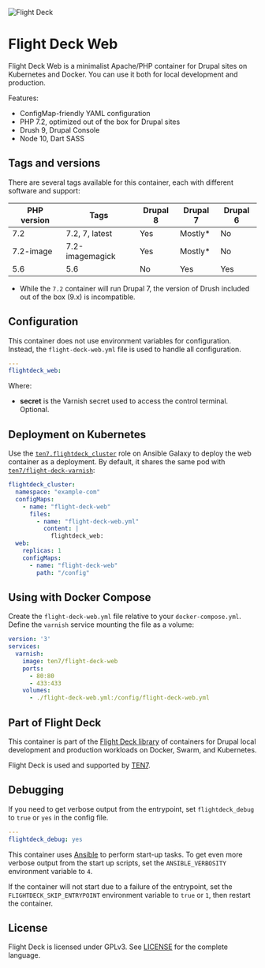 ![Flight Deck](https://raw.githubusercontent.com/ten7/flight-deck/master/flightdeck-logo.png)

# Flight Deck Web

Flight Deck Web is a minimalist Apache/PHP container for Drupal sites on Kubernetes and Docker. You can use it both for local development and production.

Features:
* ConfigMap-friendly YAML configuration
* PHP 7.2, optimized out of the box for Drupal sites
* Drush 9, Drupal Console
* Node 10, Dart SASS

## Tags and versions

There are several tags available for this container, each with different software and support:

| PHP version | Tags | Drupal 8 | Drupal 7 | Drupal 6 |
| ----------- | ---- | -------- | -------- | -------- |
| 7.2 | 7.2, 7, latest | Yes | Mostly* | No |
| 7.2-image | 7.2-imagemagick | Yes | Mostly* | No |
| 5.6 | 5.6 | No | Yes | Yes |

* While the `7.2` container will run Drupal 7, the version of Drush included out of the box (9.x) is incompatible.

## Configuration

This container does not use environment variables for configuration. Instead, the `flight-deck-web.yml` file is used to handle all configuration.

```yaml
---
flightdeck_web:

```

Where:
* **secret** is the Varnish secret used to access the control terminal. Optional.

## Deployment on Kubernetes

Use the [`ten7.flightdeck_cluster`](https://galaxy.ansible.com/ten7/flightdeck_cluster) role on Ansible Galaxy to deploy the web container as a deployment. By default, it shares the same pod with [`ten7/flight-deck-varnish`](https://github.com/ten7/flight-deck-varnish):

```yaml
flightdeck_cluster:
  namespace: "example-com"
  configMaps:
    - name: "flight-deck-web"
      files:
        - name: "flight-deck-web.yml"
          content: |
            flightdeck_web:
  web:
    replicas: 1
    configMaps:
      - name: "flight-deck-web"
        path: "/config"
```

## Using with Docker Compose

Create the `flight-deck-web.yml` file relative to your `docker-compose.yml`. Define the `varnish` service mounting the file as a volume:

```yaml
version: '3'
services:
  varnish:
    image: ten7/flight-deck-web
    ports:
      - 80:80
      - 433:433
    volumes:
      - ./flight-deck-web.yml:/config/flight-deck-web.yml
```

## Part of Flight Deck

This container is part of the [Flight Deck library](https://github.com/ten7/flight-deck) of containers for Drupal local development and production workloads on Docker, Swarm, and Kubernetes.

Flight Deck is used and supported by [TEN7](https://ten7.com/).

## Debugging

If you need to get verbose output from the entrypoint, set `flightdeck_debug` to `true` or `yes` in the config file.

```yaml
---
flightdeck_debug: yes
```

This container uses [Ansible](https://www.ansible.com/) to perform start-up tasks. To get even more verbose output from the start up scripts, set the `ANSIBLE_VERBOSITY` environment variable to `4`.

If the container will not start due to a failure of the entrypoint, set the `FLIGHTDECK_SKIP_ENTRYPOINT` environment variable to `true` or `1`, then restart the container.

## License

Flight Deck is licensed under GPLv3. See [LICENSE](https://raw.githubusercontent.com/ten7/flight-deck/master/LICENSE) for the complete language.
